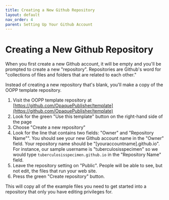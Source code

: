 ```yaml
---
title: Creating a New Github Repository
layout: default
nav_order: 4
parent: Setting Up Your Github Account
---
```


# Creating a New Github Repository

When you first create a new Github account, it will be empty and you'll be prompted to create a new "repository". Repositories are Github's word for "collections of files and folders that are related to each other."

Instead of creating a new repository that's blank, you'll make a copy of the OOPP template repository.

1. Visit the OOPP template repository at [https://github.com/OpaquePublisher/template](https://github.com/OpaquePublisher/template)
1. Look for the green "Use this template" button on the right-hand side of the page
1. Choose "Create a new repository"
1. Look for the line that contains two fields: "Owner" and "Repository Name"". You should see your new Github account name in the "Owner" field. Your repository name should be "[youraccountname].github.io". For instance, our sample username is "tuberculosisspecimen" so we would type `tuberculosisspecimen.github.io` in the "Repository Name" field.
1. Leave the repository setting on "Public". People will be able to see, but not edit, the files that run your web site.
1. Press the green "Create repository" button.

This will copy all of the example files you need to get started into a repository that only you have editing privileges for.